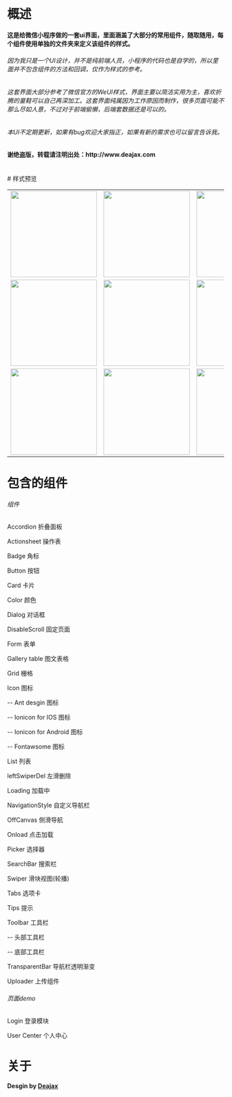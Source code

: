 # 概述
<h4>这是给微信小程序做的一套ui界面，里面涵盖了大部分的常用组件，随取随用，每个组件使用单独的文件夹来定义该组件的样式。</h4>
<h6>因为我只是一个UI设计，并不是纯前端人员，小程序的代码也是自学的，所以里面并不包含组件的方法和回调，仅作为样式的参考。</h6>
<h6>这套界面大部分参考了微信官方的WeUI样式，界面主要以简洁实用为主，喜欢折腾的童鞋可以自己再深加工。这套界面纯属因为工作原因而制作，很多页面可能不那么尽如人意，不过对于前端偷懒，后端套数据还是可以的。</h6>
<h6>本UI不定期更新，如果有bug欢迎大家指正，如果有新的需求也可以留言告诉我。</h6>
<h4>谢绝盗版，转载请注明出处：http://www.deajax.com</h4>
<br />
# 样式预览
<table border="0" cellspacing="0" cellpadding="0">
<tr>
<td><img class="aligncenter size-full wp-image-139" src="http://www.deajax.com/wp-content/uploads/2019/01/IMG_0577.png" alt="" width="200"/></td>
<td><img class="aligncenter size-full wp-image-125" src="http://www.deajax.com/wp-content/uploads/2019/01/IMG_0597.png" alt="" width="200"/></td>
<td><img class="aligncenter size-full wp-image-126" src="http://www.deajax.com/wp-content/uploads/2019/01/IMG_0596.png" alt="" width="200"/></td>
<td><img class="aligncenter size-full wp-image-127" src="http://www.deajax.com/wp-content/uploads/2019/01/IMG_0595.png" alt="" width="200"/></td>
<td><img class="aligncenter size-full wp-image-128" src="http://www.deajax.com/wp-content/uploads/2019/01/IMG_0590.png" alt="" width="200"/></td>
</tr>
<tr>
<td><img class="aligncenter size-full wp-image-137" src="http://www.deajax.com/wp-content/uploads/2019/01/IMG_0579.png" alt="" width="200"/></td>
<td><img class="aligncenter size-full wp-image-129" src="http://www.deajax.com/wp-content/uploads/2019/01/IMG_0589.png" alt="" width="200"/></td>
<td><img class="aligncenter size-full wp-image-130" src="http://www.deajax.com/wp-content/uploads/2019/01/IMG_0588.png" alt="" width="200"/></td>
<td><img class="aligncenter size-full wp-image-131" src="http://www.deajax.com/wp-content/uploads/2019/01/IMG_0585.png" alt="" width="200"/></td>
<td><img class="aligncenter size-full wp-image-132" src="http://www.deajax.com/wp-content/uploads/2019/01/IMG_0584.png" alt="" width="200"/></td>
</tr>
<tr>
<td><img class="aligncenter size-full wp-image-138" src="http://www.deajax.com/wp-content/uploads/2019/01/IMG_0578.png" alt="" width="200"/></td>
<td><img class="aligncenter size-full wp-image-133" src="http://www.deajax.com/wp-content/uploads/2019/01/IMG_0583.png" alt="" width="200"/></td>
<td><img class="aligncenter size-full wp-image-134" src="http://www.deajax.com/wp-content/uploads/2019/01/IMG_0582.png" alt="" width="200"/></td>
<td><img class="aligncenter size-full wp-image-135" src="http://www.deajax.com/wp-content/uploads/2019/01/IMG_0581.png" alt="" width="200"/></td>
<td><img class="aligncenter size-full wp-image-136" src="http://www.deajax.com/wp-content/uploads/2019/01/IMG_0580.png" alt="" width="200"/></td>
</tr>
</table>
	
# 包含的组件
<h6>组件</h6>
<p>Accordion 折叠面板</p>
<p>Actionsheet 操作表</p>
<p>Badge 角标</p>
<p>Button 按钮</p>
<p>Card 卡片</p>
<p>Color 颜色</p>
<p>Dialog 对话框</p>
<p>DisableScroll 固定页面</p>
<p>Form 表单</p>
<p>Gallery table 图文表格</p>
<p>Grid 栅格</p>
<p>Icon 图标</p>
<p>-- Ant desgin 图标</p>
<p>-- Ionicon for IOS 图标</p>
<p>-- Ionicon for Android 图标</p>
<p>-- Fontawsome 图标</p>
<p>List 列表</p>
<p>leftSwiperDel 左滑删除</p>
<p>Loading 加载中</p>
<p>NavigationStyle 自定义导航栏</p>
<p>OffCanvas 侧滑导航</p>
<p>Onload 点击加载</p>
<p>Picker 选择器</p>
<p>SearchBar 搜索栏</p>
<p>Swiper 滑块视图(轮播)</p>
<p>Tabs 选项卡</p>
<p>Tips 提示</p>
<p>Toolbar 工具栏</p>
<p>-- 头部工具栏</p>
<p>-- 底部工具栏</p>
<p>TransparentBar 导航栏透明渐变</p>
<p>Uploader 上传组件</p>

<h6>页面demo</h6>
<p>Login 登录模块</p>
<p>User Center 个人中心</p>

# 关于

<h4>Desgin by <a href="http://www.deajax.com">Deajax</a></h4>

